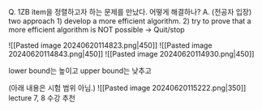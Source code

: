 Q. 1ZB item을 정렬하고자 하는 문제를 만났다. 어떻게 해결하나?
A. (전공자 입장) two approach
	1) develop a more efficient algorithm.
	2) try to prove that a more efficient algorithm is NOT possible -> Quit/stop

![[Pasted image 20240620114823.png|450]]
![[Pasted image 20240620114843.png|450]]
![[Pasted image 20240620114930.png|450]]

lower bound는 높이고 upper bound는 낮추고 

(아래 내용은 시험 범위 아님.)
![[Pasted image 20240620115222.png|350]]
lecture 7, 8 수강 추천
